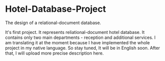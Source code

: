 # Hotel-Database-Project
The design of a relational-document database.

It's first project. 
It represents reliational-document hotel database. It contains only two main departments - reception and additional services.
I am translating it at the moment because I have implemented the whole project in my native language. So stay tuned, It will be in English soon.
After that, I will upload more precise description here. 

